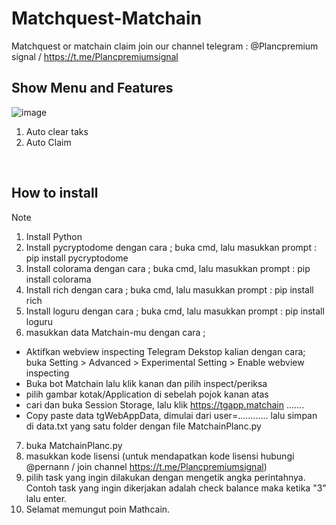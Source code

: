 # Matchquest-Matchain
Matchquest or matchain claim
join our channel telegram : @Plancpremium signal / https://t.me/Plancpremiumsignal 
<br>

## Show Menu and Features

![image](https://github.com/pernanplanc08/Matchquest-Matchain/assets/173180648/547b8e66-fc99-4f7f-a343-bd10b290550d)
1. Auto clear taks
2. Auto Claim


<br>


## How to install
Note
1. Install Python
2. Install pycryptodome dengan cara ; buka cmd, lalu masukkan prompt : pip install pycryptodome
3. Install colorama dengan cara ; buka cmd, lalu masukkan prompt : pip install colorama
4. Install rich dengan cara ; buka cmd, lalu masukkan prompt : pip install rich 
5. Install loguru dengan cara ; buka cmd, lalu masukkan prompt : pip install loguru
6. masukkan data Matchain-mu dengan cara ;
- Aktifkan webview inspecting Telegram Dekstop kalian dengan cara; buka Setting > Advanced > Experimental Setting > Enable webview inspecting
- Buka bot Matchain lalu klik kanan dan pilih inspect/periksa
- pilih gambar kotak/Application di sebelah pojok kanan atas
- cari dan buka Session Storage, lalu klik https://tgapp.matchain ....... 
- Copy paste data tgWebAppData, dimulai dari user=............ lalu simpan di data.txt yang satu folder dengan file MatchainPlanc.py
7. buka MatchainPlanc.py
8. masukkan kode lisensi (untuk mendapatkan kode lisensi hubungi @pernann / join channel https://t.me/Plancpremiumsignal)
9. pilih task yang ingin dilakukan dengan mengetik angka perintahnya. Contoh task yang ingin dikerjakan adalah check balance maka ketika "3" lalu enter. 
10. Selamat memungut poin Mathcain.
